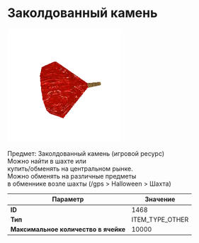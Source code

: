 # Заколдованный камень

![Item Image](../img/1468.webp?raw=true)

Предмет: Заколдованный камень (игровой ресурс)<br>Можно найти в шахте или <br>купить/обменять на центральном рынке.<br>Можно обменять на различные предметы <br>в обменнике возле шахты (/gps > Halloween > Шахта)


| Параметр | Значение |
|----------|----------|
| **ID** | 1468 |
| **Тип** | ITEM_TYPE_OTHER |
| **Максимальное количество в ячейке** | 10000 |

